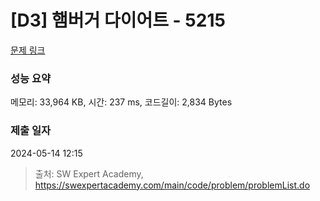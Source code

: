 # [D3] 햄버거 다이어트 - 5215 

[문제 링크](https://swexpertacademy.com/main/code/problem/problemDetail.do?contestProbId=AWT-lPB6dHUDFAVT) 

### 성능 요약

메모리: 33,964 KB, 시간: 237 ms, 코드길이: 2,834 Bytes

### 제출 일자

2024-05-14 12:15



> 출처: SW Expert Academy, https://swexpertacademy.com/main/code/problem/problemList.do